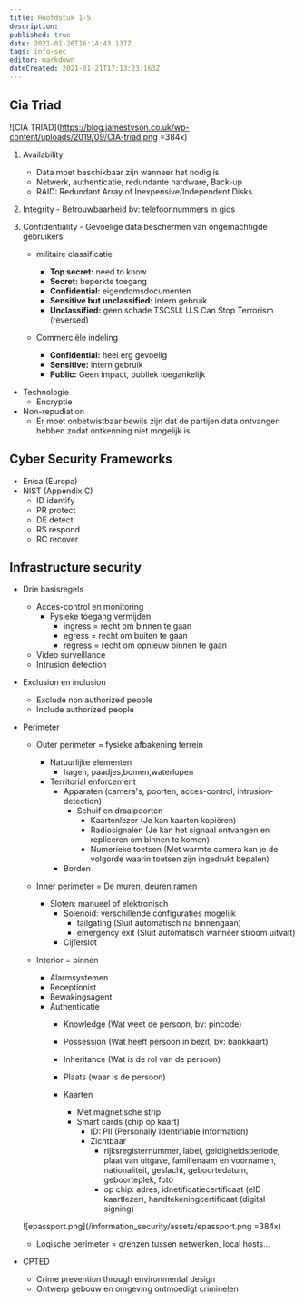 ```yaml
---
title: Hoofdstuk 1-5
description: 
published: true
date: 2021-01-26T16:14:43.137Z
tags: info-sec
editor: markdown
dateCreated: 2021-01-21T17:13:23.163Z
---
```


## Cia Triad
![CIA TRIAD](https://blog.jamestyson.co.uk/wp-content/uploads/2019/09/CIA-triad.png =384x)

  1. Availability
    	- Data moet beschikbaar zijn wanneer het nodig is
        - Netwerk, authenticatie, redundante hardware, Back-up
        - RAID: Redundant Array of Inexpensive/Independent Disks

  2. Integrity
    - Betrouwbaarheid
     bv: telefoonnummers in gids

  3. Confidentiality
    - Gevoelige data beschermen van ongemachtigde gebruikers
      - militaire classificatie
        - **Top secret:** need to know
        - **Secret:** beperkte toegang
        - **Confidential:** eigendomsdocumenten
        - **Sensitive but unclassified:** intern gebruik
        - **Unclassified:** geen schade
      TSCSU:  U.S Can Stop Terrorism (reversed)

  	  - Commerciële indeling
        - **Confidential:** heel erg gevoelig
        - **Sensitive:** intern gebruik
        - **Public:** Geen impact, publiek toegankelijk

  - Technologie
      - Encryptie
  - Non-repudiation
      - Er moet onbetwistbaar bewijs zijn dat de partijen data ontvangen hebben zodat ontkenning niet mogelijk is

## Cyber Security Frameworks
  - Enisa (Europa)
  - NIST (Appendix C)
    - ID identify
    - PR protect
    - DE detect
    - RS respond
    - RC recover
## Infrastructure security
- Drie basisregels
  - Acces-control  en monitoring
    - Fysieke toegang vermijden
      - ingress = recht om binnen te gaan
      - egress = recht om buiten te gaan
      - regress = recht om opnieuw binnen te gaan
  - Video surveillance
  - Intrusion detection
- Exclusion en inclusion
  - Exclude non authorized people
  - Include authorized people

- Perimeter
  - Outer perimeter = fysieke afbakening terrein
    - Natuurlijke elementen
      - hagen, paadjes,bomen,waterlopen
    - Territorial enforcement
      - Apparaten (camera's, poorten, acces-control, intrusion-detection)
        - Schuif en draaipoorten
          - Kaartenlezer (Je kan kaarten kopiëren)
          - Radiosignalen (Je kan het signaal ontvangen en repliceren om binnen te komen)
          - Numerieke toetsen (Met warmte camera kan je de volgorde waarin toetsen zijn ingedrukt bepalen)
      - Borden

  - Inner perimeter = De muren, deuren,ramen
    - Sloten: manueel of elektronisch
      - Solenoid: verschillende configuraties mogelijk
        - tailgating (Sluit automatisch na binnengaan)
        - emergency exit (Sluit automatisch wanneer stroom uitvalt)
      - Cijferslot
  - Interior = binnen
    - Alarmsystemen
    - Receptionist
    - Bewakingsagent
    - Authenticatie
      - Knowledge (Wat weet de persoon, bv: pincode)
      - Possession (Wat heeft persoon in bezit, bv: bankkaart)
      - Inheritance (Wat is de rol van de persoon)
      - Plaats (waar is de persoon)
      
      - Kaarten
        - Met magnetische strip
        - Smart cards (chip op kaart)
          - ID: PII (Personally Identifiable Information)
          - Zichtbaar
            - rijksregisternummer, label, geldigheidsperiode, plaat van uitgave, familienaam en voornamen, nationaliteit, geslacht, geboortedatum, geboorteplek, foto
            - op chip: adres, idnetificatiecertificaat (eID kaartlezer), handtekeningcertificaat (digital signing)
  
  ![epassport.png](/information_security/assets/epassport.png =384x)

  - Logische perimeter = grenzen tussen netwerken, local hosts...
- CPTED
  - Crime prevention through environmental design
  - Ontwerp gebouw en omgeving ontmoedigt criminelen
